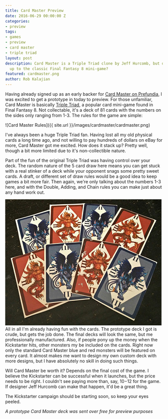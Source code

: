 ```yaml
---
title: Card Master Preview
date: 2016-06-29 00:00:00 Z
categories:
- preview
tags:
- games
- preview
- card master
- triple triad
layout: post
description: Card Master is a Triple Triad clone by Jeff Hurcomb, but does it live
  up to the classic Final Fantasy 8 mini-game?
featured: cardmaster.png
author: Rob Kalajian
---
```


Having already signed up as an early backer for [Card Master on Prefundia](http://www.purplepawn.com/2016/05/card-master-up-on-prefundia/), I was excited to get a prototype in today to preview. For those unfamiliar, Card Master is basically [Triple Triad](http://finalfantasy.wikia.com/wiki/Triple_Triad), a popular card mini-game found in Final Fantasy 8. Not collectable, it's a deck of 81 cards with the numbers on the sides only ranging from 1-3. The rules for the game are simple:

![Card Master Rules]({{ site.url }}/images/cardmaster/cardmaster.png)

I've always been a huge Triple Triad fan. Having lost all my old physical cards a long time ago, and not willing to pay hundreds of dollars on eBay for more, Card Master got me excited. How does it stack up? Pretty well, though a bit more limited due to it's non-collectible nature.

Part of the fun of the original Triple Triad was having control over your deck. The random nature of the 5 card draw here means you can get stuck with a real stinker of a deck while your opponent snags some pretty sweet cards. A draft, or different set of draw rules would be a good idea to keep games a bit more fair. Then again, we're only talking about the numbers 1-3 here, and with the Double, Adding, and Chain rules you can make just about any hand work out.

<img src="/images/cardmaster/cards.jpg" class="float-right" alt="Card Master Cards"/>All in all I'm already having fun with the cards. The prototype deck I got is crude, but gets the job done. The final decks will look the same, but me professionally manufactured. Also, if people pony up the money when the Kickstarter hits, other monsters my be included on the cards. Right now only the standard Card Master blue and red monsters will be featured on every card. It almost makes me want to design my own custom deck with more designs, but I have absolutely no skill in doing such things.

Will Card Master be worth it? Depends on the final cost of the game. I believe the Kickstarter can be successful when it launches, but the price needs to be right. I couldn't see paying more than, say, $10-$12 for the game. If designer Jeff Hurcomb can make that happen, it'd be a great thing.

The Kickstarter campaign should be starting soon, so keep your eyes peeled.

*A prototype Card Master deck was sent over free for preview purposes*
